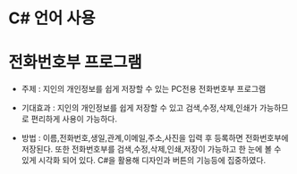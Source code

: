 # C# 언어 사용

# 전화번호부 프로그램
  - 주제 : 지인의 개인정보를 쉽게 저장할 수 있는 PC전용 전화번호부 프로그램
  
  - 기대효과 : 지인의 개인정보를 쉽게 저장할 수 있고 검색,수정,삭제,인쇄가 가능하므로
               편리하게 사용이 가능하다.
               
  - 방법 : 이름,전화번호,생일,관계,이메일,주소,사진을 입력 후 등록하면 전화번호부에 저장된다.
           또한 전화번호부를 검색,수정,삭제,인쇄,저장이 가능하고 한 눈에 볼 수 있게 시각화 되어
           있다. C#을 활용해 디자인과 버튼의 기능등에 집중하였다.

